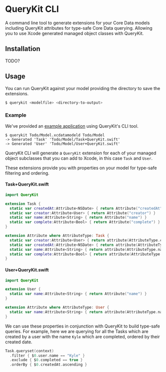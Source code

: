 # QueryKit CLI

A command line tool to generate extensions for your Core Data models
including QueryKit attributes for type-safe Core Data querying.
Allowing you to use Xcode generated managed object classes with QueryKit.

## Installation

TODO?

## Usage

You can run QueryKit against your model providing the directory to save the
extensions.

```bash
$ querykit <modelfile> <directory-to-output>
```

### Example

We've provided an [example application](http://github.com/QueryKit/TodoExample) using QueryKit's CLI tool.

```
$ querykit Todo/Model.xcdatamodeld Todo/Model
-> Generated 'Task' 'Todo/Model/Task+QueryKit.swift'
-> Generated 'User' 'Todo/Model/User+QueryKit.swift'
```

QueryKit CLI will generate a `QueryKit` extension for each of your managed
object subclasses that you can add to Xcode, in this case `Task` and `User`.

These extensions provide you with properties on your model for type-safe filtering and ordering.

#### Task+QueryKit.swift

```swift
import QueryKit

extension Task {
  static var createdAt:Attribute<NSDate> { return Attribute("createdAt") }
  static var creator:Attribute<User> { return Attribute("creator") }
  static var name:Attribute<String> { return Attribute("name") }
  static var complete:Attribute<Bool> { return Attribute("complete") }
}

extension Attribute where AttributeType: Task {
  static var creator:Attribute<User> { return attribute(AttributeType.creator) }
  static var createdAt:Attribute<NSDate> { return attribute(AttributeType.createdAt) }
  static var name:Attribute<String> { return attribute(AttributeType.name) }
  static var complete:Attribute<Bool> { return attribute(AttributeType.complete) }
}
```

#### User+QueryKit.swift

```swift
import QueryKit

extension User {
  static var name:Attribute<String> { return Attribute("name") }
}

extension Attribute where AttributeType: User {
  static var name:Attribute<String> { return attribute(AttributeType.name) }
}
```

We can use these properties in conjunction with QueryKit to build type-safe
queries. For example, here we are querying for all the Tasks which are
created by a user with the name `Kyle` which are completed, ordered
by their created date.

```swift
Task.queryset(context)
  .filter { $0.user.name == "Kyle" }
  .exclude { $0.completed == true }
  .orderBy { $0.createdAt.ascending }
```

